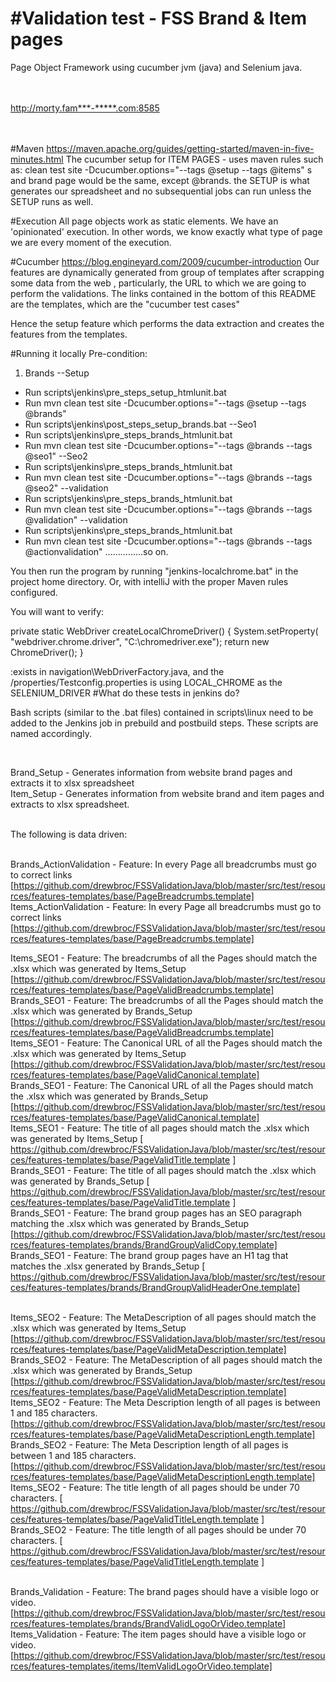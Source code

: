 #Validation test - FSS Brand & Item pages
=====================

Page Object Framework using cucumber jvm (java) and Selenium java.<br><br><br>

http://morty.fam***-*****.com:8585<br><br><br>

#Maven
https://maven.apache.org/guides/getting-started/maven-in-five-minutes.html
The cucumber setup for ITEM PAGES - uses maven rules such as:   clean test site -Dcucumber.options="--tags @setup --tags @items" s and brand page would be the same, except @brands.  the SETUP is what generates our spreadsheet and no subsequential jobs can run unless the SETUP runs as well.

#Execution
All page objects work as static elements. We have an 'opinionated' execution. In other words, we know exactly what type of page we are every moment of the execution.

#Cucumber
https://blog.engineyard.com/2009/cucumber-introduction
Our features are dynamically generated from group of templates after scrapping some data from the web , particularly, the URL to which we are going to perform the validations. The links contained in the bottom of this README are the templates, which are the "cucumber test cases"

Hence the setup feature which performs the data extraction and creates the features from the templates.

#Running it locally
Pre-condition: 

1. Brands
--Setup
- Run scripts\jenkins\pre_steps_setup_htmlunit.bat
- Run mvn clean test site -Dcucumber.options="--tags @setup --tags @brands"
- Run scripts\jenkins\post_steps_setup_brands.bat
--Seo1
- Run scripts\jenkins\pre_steps_brands_htmlunit.bat
- Run mvn clean test site -Dcucumber.options="--tags @brands --tags @seo1"
--Seo2
- Run scripts\jenkins\pre_steps_brands_htmlunit.bat
- Run mvn clean test site -Dcucumber.options="--tags @brands --tags @seo2"
--validation
- Run scripts\jenkins\pre_steps_brands_htmlunit.bat
- Run mvn clean test site -Dcucumber.options="--tags @brands --tags @validation"
--validation
- Run scripts\jenkins\pre_steps_brands_htmlunit.bat
- Run mvn clean test site -Dcucumber.options="--tags @brands --tags @actionvalidation"
...............so on.

You then run the program by running "jenkins-localchrome.bat"  in the project home directory.  Or, with intelliJ with the proper Maven rules configured.  

You will want to verify: 

  private static WebDriver createLocalChromeDriver() {
        System.setProperty(
                "webdriver.chrome.driver",
                "C:\\chromedriver.exe");
        return new ChromeDriver();
    }
    
:exists in navigation\WebDriverFactory.java, and the /properties/Testconfig.properties is using LOCAL_CHROME as the SELENIUM_DRIVER
#What do these tests in jenkins do?

Bash scripts (similar to the .bat files) contained in scripts\linux need to be added to the Jenkins job in prebuild and postbuild steps. These scripts are named accordingly.

<br>

Brand_Setup - Generates information from website brand pages and extracts it to xlsx spreadsheet <br>
Item_Setup - Generates information from website brand and item pages and extracts to xlsx spreadsheet. <br><br>

The following is data driven:<br><br>

Brands_ActionValidation - Feature: In every Page all breadcrumbs must go to correct links  [https://github.com/drewbroc/FSSValidationJava/blob/master/src/test/resources/features-templates/base/PageBreadcrumbs.template]<br>
Items_ActionValidation - Feature: In every Page all breadcrumbs must go to correct links  [https://github.com/drewbroc/FSSValidationJava/blob/master/src/test/resources/features-templates/base/PageBreadcrumbs.template]<br>

Items_SEO1 - Feature: The breadcrumbs of all the Pages should match the .xlsx which was generated by Items_Setup [https://github.com/drewbroc/FSSValidationJava/blob/master/src/test/resources/features-templates/base/PageValidBreadcrumbs.template]<br>
Brands_SEO1 - Feature: The breadcrumbs of all the Pages should match the .xlsx which was generated by Brands_Setup [https://github.com/drewbroc/FSSValidationJava/blob/master/src/test/resources/features-templates/base/PageValidBreadcrumbs.template]<br>
Items_SEO1 - Feature: The Canonical URL of all the Pages should match the .xlsx which was generated by Items_Setup [https://github.com/drewbroc/FSSValidationJava/blob/master/src/test/resources/features-templates/base/PageValidCanonical.template]<br>
Brands_SEO1 - Feature: The Canonical URL of all the Pages should match the .xlsx which was generated by Brands_Setup [https://github.com/drewbroc/FSSValidationJava/blob/master/src/test/resources/features-templates/base/PageValidCanonical.template]<br>
Items_SEO1 - Feature: The title of all pages should match the .xlsx which was generated by Items_Setup [ https://github.com/drewbroc/FSSValidationJava/blob/master/src/test/resources/features-templates/base/PageValidTitle.template ]<br>
Brands_SEO1 - Feature: The title of all pages should match the .xlsx which was generated by Brands_Setup [ https://github.com/drewbroc/FSSValidationJava/blob/master/src/test/resources/features-templates/base/PageValidTitle.template ]<br>
Brands_SEO1 - Feature: The brand group pages has an SEO paragraph matching the .xlsx which was generated by Brands_Setup [https://github.com/drewbroc/FSSValidationJava/blob/master/src/test/resources/features-templates/brands/BrandGroupValidCopy.template]<br>
Brands_SEO1 - Feature: The brand group pages have an H1 tag that matches the .xlsx generated by Brands_Setup [ https://github.com/drewbroc/FSSValidationJava/blob/master/src/test/resources/features-templates/brands/BrandGroupValidHeaderOne.template]<br><br>

Items_SEO2 - Feature: The MetaDescription of all pages should match the .xlsx which was generated by Items_Setup [https://github.com/drewbroc/FSSValidationJava/blob/master/src/test/resources/features-templates/base/PageValidMetaDescription.template]<br>
Brands_SEO2 - Feature: The MetaDescription of all pages should match the .xlsx which was generated by Brands_Setup [https://github.com/drewbroc/FSSValidationJava/blob/master/src/test/resources/features-templates/base/PageValidMetaDescription.template]<br>
Items_SEO2 - Feature: The Meta Description length of all pages is between 1 and 185 characters. [https://github.com/drewbroc/FSSValidationJava/blob/master/src/test/resources/features-templates/base/PageValidMetaDescriptionLength.template]<br>
Brands_SEO2 - Feature: The Meta Description length of all pages is between 1 and 185 characters. [https://github.com/drewbroc/FSSValidationJava/blob/master/src/test/resources/features-templates/base/PageValidMetaDescriptionLength.template]<br>
Items_SEO2 - Feature:  The title length of all pages should be under 70 characters. [ https://github.com/drewbroc/FSSValidationJava/blob/master/src/test/resources/features-templates/base/PageValidTitleLength.template ]<br>
Brands_SEO2 - Feature:  The title length of all pages should be under 70 characters. [ https://github.com/drewbroc/FSSValidationJava/blob/master/src/test/resources/features-templates/base/PageValidTitleLength.template ]<br><br>


Brands_Validation - Feature: The brand pages should have a visible logo or video.<br> [https://github.com/drewbroc/FSSValidationJava/blob/master/src/test/resources/features-templates/brands/BrandValidLogoOrVideo.template]<br>
Items_Validation - Feature: The item pages should have a visible logo or video. [https://github.com/drewbroc/FSSValidationJava/blob/master/src/test/resources/features-templates/items/ItemValidLogoOrVideo.template]
<br>



